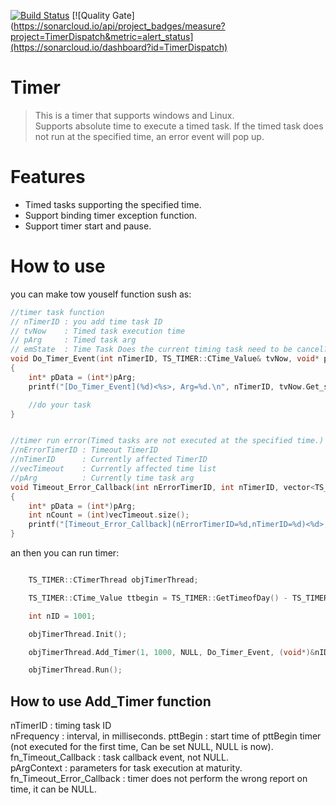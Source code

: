 [![Build Status](https://www.travis-ci.org/freeeyes/TimerDispatch.svg?branch=master)](https://www.travis-ci.org/freeeyes/TimerDispatch)
[![Quality Gate](https://sonarcloud.io/api/project_badges/measure?project=TimerDispatch&metric=alert_status](https://sonarcloud.io/dashboard?id=TimerDispatch)

# Timer
> This is a timer that supports windows and Linux.  
> Supports absolute time to execute a timed task. If the timed task does not run at the specified time, an error event will pop up.  
# Features  
- Timed tasks supporting the specified time.  
- Support binding timer exception function.  
- Support timer start and pause.  
# How to use
you can make tow youself function sush as:  
```cpp
//timer task function
// nTimerID : you add time task ID
// tvNow    : Timed task execution time
// pArg     : Timed task arg
// emState  : Time Task Does the current timing task need to be cancel? TIMER_STATE_OK is run, TIMER_STATE_DEL is cancel, default TIMER_STATE_OK
void Do_Timer_Event(int nTimerID, TS_TIMER::CTime_Value& tvNow, void* pArg, TS_TIMER::EM_Timer_State& emState)
{
    int* pData = (int*)pArg;
    printf("[Do_Timer_Event](%d)<%s>, Arg=%d.\n", nTimerID, tvNow.Get_string().c_str(), *pData);

	//do your task
}


//timer run error(Timed tasks are not executed at the specified time.)
//nErrorTimerID : Timeout TimerID
//nTimerID      : Currently affected TimerID
//vecTimeout    : Currently affected time list
//pArg          : Currently time task arg
void Timeout_Error_Callback(int nErrorTimerID, int nTimerID, vector<TS_TIMER::CTime_Value> vecTimeout, void* pArg)
{
    int* pData = (int*)pArg;
    int nCount = (int)vecTimeout.size();
    printf("[Timeout_Error_Callback](nErrorTimerID=%d,nTimerID=%d)<%d>, Arg=%d.\n", nErrorTimerID, nTimerID, nCount, *pData);
}
```  
an then you can run timer:  
```cpp  

    TS_TIMER::CTimerThread objTimerThread;

    TS_TIMER::CTime_Value ttbegin = TS_TIMER::GetTimeofDay() - TS_TIMER::CTime_Value(5, 0);

    int nID = 1001;

    objTimerThread.Init();

    objTimerThread.Add_Timer(1, 1000, NULL, Do_Timer_Event, (void*)&nID, Timeout_Error_Callback);

    objTimerThread.Run();

```  


## How to use Add_Timer function
nTimerID   : timing task ID    
nFrequency : interval, in milliseconds.
pttBegin   : start time of pttBegin timer (not executed for the first time, Can be set NULL, NULL is now). 
fn_Timeout_Callback : task callback event, not NULL.  
pArgContext : parameters for task execution at maturity.  
fn_Timeout_Error_Callback : timer does not perform the wrong report on time, it can be NULL.
